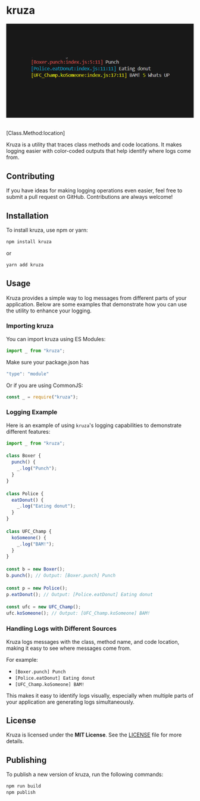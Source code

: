 # kruza

![Kruza Logo](./assets/logo.png)

##
[Class.Method:location]

Kruza is a utility that traces class methods and code locations. It makes logging easier with color-coded outputs that help identify where logs come from.

## Contributing

If you have ideas for making logging operations even easier, feel free to submit a pull request on GitHub. Contributions are always welcome!

## Installation

To install kruza, use npm or yarn:

```bash
npm install kruza
```

or

```bash
yarn add kruza
```

## Usage

Kruza provides a simple way to log messages from different parts of your application. Below are some examples that demonstrate how you can use the utility to enhance your logging.

### Importing kruza

You can import kruza using ES Modules:

```javascript
import _ from "kruza";
```

Make sure your package.json has

```javascript
"type": "module"
```

Or if you are using CommonJS:

```javascript
const _ = require("kruza");
```

### Logging Example

Here is an example of using `kruza`'s logging capabilities to demonstrate different features:

```javascript
import _ from "kruza";

class Boxer {
  punch() {
    _.log("Punch");
  }
}

class Police {
  eatDonut() {
    _.log("Eating donut");
  }
}

class UFC_Champ {
  koSomeone() {
    _.log("BAM!");
  }
}

const b = new Boxer();
b.punch(); // Output: [Boxer.punch] Punch

const p = new Police();
p.eatDonut(); // Output: [Police.eatDonut] Eating donut

const ufc = new UFC_Champ();
ufc.koSomeone(); // Output: [UFC_Champ.koSomeone] BAM!
```

### Handling Logs with Different Sources

Kruza logs messages with the class, method name, and code location, making it easy to see where messages come from.

For example:

- `[Boxer.punch] Punch`
- `[Police.eatDonut] Eating donut`
- `[UFC_Champ.koSomeone] BAM!`

This makes it easy to identify logs visually, especially when multiple parts of your application are generating logs simultaneously.

## License

Kruza is licensed under the **MIT License**. See the [LICENSE](./LICENSE) file for more details.

## Publishing

To publish a new version of kruza, run the following commands:

```bash
npm run build
npm publish
```